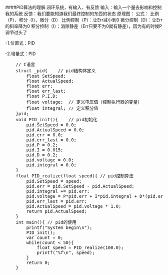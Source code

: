 ####PID算法的理解
闭环系统，有输入、有反馈
输入：输入一个量去影响和控制我的系统
反馈：我们要能知道我们最终控制的东西的状态
原理图：
公式：
比例（P）、积分（I）、微分（D）
比例控制（P）：让Err减小到0
微分控制（D）：让Err的斜率降为0
积分控制（I）：消除静差（Err只要不为0就有静差），因为有的时候P调节过头了

-1.位置式：PID

-2.增量式：PID

<pre>
    // C语言
    struct _pid{    // pid结构体定义
        float SetSpeed;
        float ActualSpeed;
        float err;
        float err_last;
        float P,I,D;
        float voltage;  // 定义电压值（控制执行器的变量）
        float integral; // 定义积分值
    }pid;
    void PID_init(){    // pid初始化
        pid.SetSpeed = 0.0;
        pid.ActualSpeed = 0.0;
        pid.err = 0.0;
        pid.err_last = 0.0;
        pid.P = 0.2;
        pid.I = 0.015;
        pid.D = 0.2;
        pid.voltage = 0.0;
        pid.integral = 0.0;
    }
    float PID_realize(float speed){ // pid控制算法
        pid.SetSpeed = speed;
        pid.err = pid.SetSpeed - pid.ActualSpeed;
        pid.integral += pid.err;
        pid.voltage = P*pid.err + I*pid.integral + D*(pid.err-pid.err_last);
        pid.err_last = pid.err;
        pid.ActualSpeed = pid.voltage * 1.0;
        return pid.ActualSpeed;
    }
    int main(){ // pid的使用
        printf("System begin\n");
        PID_init();
        var count = 0;
        while(count < 50){
            float speed = PID_realize(100.0);
            printf("%f\n", speed);
        }
        return 0;
    }
</pre>